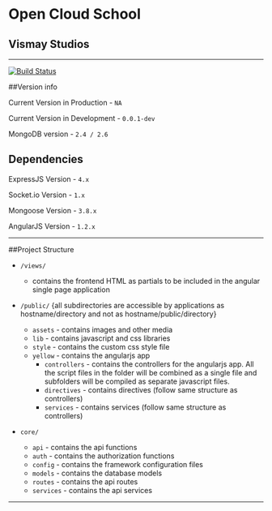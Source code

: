 Open Cloud School
=================

Vismay Studios
----------------

_________________________________________________________________________________________________

[![Build Status](https://magnum.travis-ci.com/kanwarujjaval/ocs.svg?token=hakLiwqu3NEgygsmisxf&branch=master)](https://magnum.travis-ci.com/kanwarujjaval/ocs)

##Version info

Current Version in Production - `NA`

Current Version in Development - `0.0.1-dev`

MongoDB version - `2.4 / 2.6`

Dependencies
------------

ExpressJS Version - `4.x`

Socket.io Version - `1.x`

Mongoose Version - `3.8.x`

AngularJS Version - `1.2.x`

_________________________________________________________________________________________________

##Project Structure


* `/views/`
    - contains the frontend HTML as partials to be included in the angular single page application


* `/public/` {all subdirectories are accessible by applications as hostname/directory and not as hostname/public/directory}
    - `assets` - contains images and other media
    - `lib` - contains javascript and css libraries
    - `style` - contains the custom css style file
    - `yellow` - contains the angularjs app
        - `controllers` - contains the controllers for the angularjs app. All the script files in the folder will be combined as a single file and subfolders will be compiled as separate javascript files.
        - `directives` - contains directives (follow same structure as controllers)
        - `services` - contains services (follow same structure as controllers)


* `core/`
    - `api` - contains the api functions
    - `auth` - contains the authorization functions
    - `config` - contains the framework configuration files
    - `models` - contains the database models
    - `routes` - contains the api routes
    - `services` - contains the api services

_________________________________________________________________________________________________